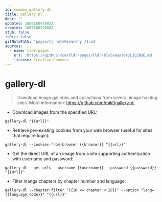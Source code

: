 ```yaml
---
id: common.gallery-dl
title: Gallery Dl
desc: ''
updated: 1689168470022
created: 1689168470022
stub: false
isDir: false
gitNotePath: 'pages/{{ noteHiearchy }}.md'
sources:
  - name: tldr-pages
    url: 'https://github.com/tldr-pages/tldr/blob/master/LICENSE.md'
    license: Creative Commons
---
```

# gallery-dl

> Download image galleries and collections from several image hosting sites.
> More information: <https://github.com/mikf/gallery-dl>.

- Download images from the specified URL:

`gallery-dl "{{url}}"`

- Retrieve pre-existing cookies from your web browser (useful for sites that require login):

`gallery-dl --cookies-from-browser {{browser}} "{{url}}"`

- Get the direct URL of an image from a site supporting authentication with username and password:

`gallery-dl --get-urls --username {{username}} --password {{password}} "{{url}}"`

- Filter manga chapters by chapter number and language:

`gallery-dl --chapter-filter "{{10 <= chapter < 20}}" --option "lang={{language_code}}" "{{url}}"`

